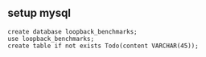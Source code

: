 
## setup mysql
```
create database loopback_benchmarks;
use loopback_benchmarks;
create table if not exists Todo(content VARCHAR(45));
```